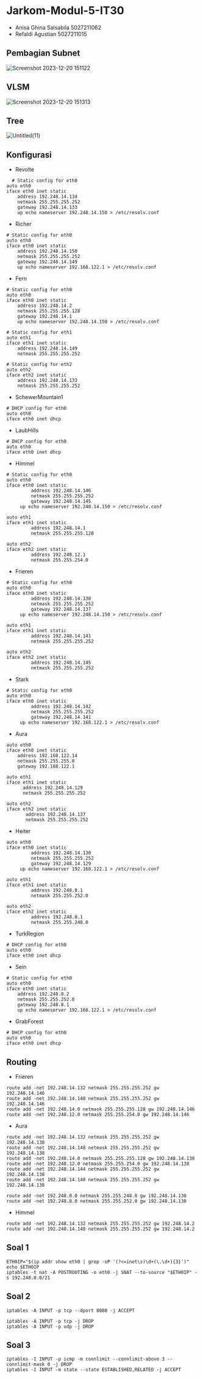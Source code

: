 # Jarkom-Modul-5-IT30
- Anisa Ghina Salsabila 5027211062
- Refaldi Agustian 5027211015

 ## Pembagian Subnet

![Screenshot 2023-12-20 151122](https://github.com/anisaghinasalsabila/Jarkom-Modul-4-IT30-2023/assets/71119774/eb97f226-114f-4fc2-94ea-f73a791342df)

## VLSM 

![Screenshot 2023-12-20 151313](https://github.com/anisaghinasalsabila/Jarkom-Modul-4-IT30-2023/assets/71119774/856ebbd5-d47c-4aab-a2c9-25b8c6c1d4d9)

## Tree


![Untitled(11)](https://github.com/anisaghinasalsabila/Jarkom-Modul-4-IT30-2023/assets/71119774/7785b777-ba66-4e37-9a81-f8fd4922d006)

## Konfigurasi 
- Revolte
```
  # Static config for eth0
auto eth0
iface eth0 inet static
	address 192.248.14.134
	netmask 255.255.255.252
	gateway 192.248.14.133
	up echo nameserver 192.248.14.150 > /etc/resolv.conf
```
- Richer
```
# Static config for eth0
auto eth0
iface eth0 inet static
	address 192.248.14.150
	netmask 255.255.255.252
	gateway 192.248.14.149
	up echo nameserver 192.168.122.1 > /etc/resolv.conf
```
- Fern
```
# Static config for eth0
auto eth0
iface eth0 inet static
	address 192.248.14.2
	netmask 255.255.255.128
	gateway 192.248.14.1
	up echo nameserver 192.248.14.150 > /etc/resolv.conf

# Static config for eth1
auto eth1
iface eth1 inet static
	address 192.248.14.149
	netmask 255.255.255.252

# Static config for eth2
auto eth2
iface eth2 inet static
	address 192.248.14.133
	netmask 255.255.255.252
```
- SchewerMountain1
```
# DHCP config for eth0
auto eth0
iface eth0 inet dhcp
```
- LaubHills
```
# DHCP config for eth0
auto eth0
iface eth0 inet dhcp
```
- Himmel
```
# Static config for eth0
auto eth0
iface eth0 inet static
         address 192.248.14.146
         netmask 255.255.255.252
         gateway 192.248.14.145
	 up echo nameserver 192.248.14.150 > /etc/resolv.conf

auto eth1
iface eth1 inet static
         address 192.248.14.1
         netmask 255.255.255.128

auto eth2
iface eth2 inet static
         address 192.248.12.1
         netmask 255.255.254.0
```
- Frieren
```
# Static config for eth0
auto eth0
iface eth0 inet static
         address 192.248.14.138
         netmask 255.255.255.252
         gateway 192.248.14.137
	 up echo nameserver 192.248.14.150 > /etc/resolv.conf

auto eth1
iface eth1 inet static
         address 192.248.14.141
         netmask 255.255.255.252

auto eth2
iface eth2 inet static
         address 192.248.14.145
         netmask 255.255.255.252
```
- Stark
```
# Static config for eth0
auto eth0
iface eth0 inet static
         address 192.248.14.142
         netmask 255.255.255.252
         gateway 192.248.14.141
	 up echo nameserver 192.168.122.1 > /etc/resolv.conf
```
- Aura
```
auto eth0
iface eth0 inet static
    address 192.168.122.14
    netmask 255.255.255.0
    gateway 192.168.122.1

auto eth1
iface eth1 inet static
      address 192.248.14.129
      netmask 255.255.255.252

auto eth2
iface eth2 inet static
       address 192.248.14.137
       netmask 255.255.255.252

```
- Heiter
```
auto eth0
iface eth0 inet static
         address 192.248.14.130
         netmask 255.255.255.252
         gateway 192.248.14.129
	 up echo nameserver 192.168.122.1 > /etc/resolv.conf

auto eth1
iface eth1 inet static
         address 192.248.8.1
         netmask 255.255.252.0

auto eth2
iface eth2 inet static
         address 192.248.0.1
         netmask 255.255.248.0
```
- TurkRegion
```
# DHCP config for eth0
auto eth0
iface eth0 inet dhcp
```
- Sein
```
# Static config for eth0
auto eth0
iface eth0 inet static
	address 192.248.8.2
	netmask 255.255.252.0
	gateway 192.248.8.1
	up echo nameserver 192.168.122.1 > /etc/resolv.conf
```
- GrabForest
```
# DHCP config for eth0
auto eth0
iface eth0 inet dhcp
```                                                                                                               
## Routing
-  Frieren                          
```
route add -net 192.248.14.132 netmask 255.255.255.252 gw 192.248.14.146
route add -net 192.248.14.148 netmask 255.255.255.252 gw 192.248.14.146
route add -net 192.248.14.0 netmask 255.255.255.128 gw 192.248.14.146
route add -net 192.248.12.0 netmask 255.255.254.0 gw 192.248.14.146
```
- Aura
```
route add -net 192.248.14.132 netmask 255.255.255.252 gw 192.248.14.138
route add -net 192.248.14.148 netmask 255.255.255.252 gw 192.248.14.138
route add -net 192.248.14.0 netmask 255.255.255.128 gw 192.248.14.138
route add -net 192.248.12.0 netmask 255.255.254.0 gw 192.248.14.138
route add -net 192.248.14.144 netmask 255.255.255.252 gw 192.248.14.138
route add -net 192.248.14.140 netmask 255.255.255.252 gw 192.248.14.138

route add -net 192.248.0.0 netmask 255.255.248.0 gw 192.248.14.130
route add -net 192.248.8.0 netmask 255.255.252.0 gw 192.248.14.130
```
- Himmel
```
route add -net 192.248.14.132 netmask 255.255.255.252 gw 192.248.14.2
route add -net 192.248.14.148 netmask 255.255.255.252 gw 192.248.14.2
```
## Soal 1
```
ETH0IP="$(ip addr show eth0 | grep -oP '(?<=inet\s)\d+(\.\d+){3}')"
echo $ETH0IP
iptables -t nat -A POSTROUTING -o eth0 -j SNAT --to-source "$ETH0IP" -s 192.248.0.0/21
```
## Soal 2
```
iptables -A INPUT -p tcp --dport 8080 -j ACCEPT
```
```
iptables -A INPUT -p tcp -j DROP
iptables -A INPUT -p udp -j DROP
```
## Soal 3
```
iptables -I INPUT -p icmp -m connlimit --connlimit-above 3 --connlimit-mask 0 -j DROP
iptables -I INPUT -m state --state ESTABLISHED,RELATED -j ACCEPT
```
